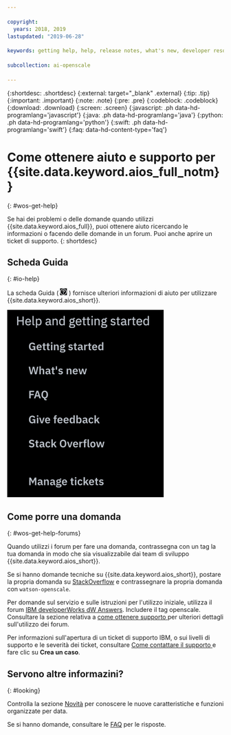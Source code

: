 ```yaml
---

copyright:
  years: 2018, 2019
lastupdated: "2019-06-28"

keywords: getting help, help, release notes, what's new, developer resources 

subcollection: ai-openscale

---
```


{:shortdesc: .shortdesc}
{:external: target="_blank" .external}
{:tip: .tip}
{:important: .important}
{:note: .note}
{:pre: .pre}
{:codeblock: .codeblock}
{:download: .download}
{:screen: .screen}
{:javascript: .ph data-hd-programlang='javascript'}
{:java: .ph data-hd-programlang='java'}
{:python: .ph data-hd-programlang='python'}
{:swift: .ph data-hd-programlang='swift'}
{:faq: data-hd-content-type='faq'}

# Come ottenere aiuto e supporto per {{site.data.keyword.aios_full_notm}}
{: #wos-get-help}

Se hai dei problemi o delle domande quando utilizzi {{site.data.keyword.aios_full}},
puoi ottenere aiuto ricercando le informazioni o facendo delle domande in un forum. Puoi anche aprire un ticket di supporto.
{: shortdesc}

## Scheda Guida
{: #io-help}

La scheda Guida ( ![icona scheda guida](images/insight-help-tab.png) ) fornisce ulteriori informazioni di aiuto per utilizzare {{site.data.keyword.aios_short}}.

![pannello della guida](images/help-tab-flyout.png)

## Come porre una domanda
{: #wos-get-help-forums}

Quando utilizzi i forum per fare una domanda, contrassegna con un tag la tua domanda in modo che sia visualizzabile dai team di sviluppo {{site.data.keyword.aios_short}}.

Se si hanno domande tecniche su {{site.data.keyword.aios_short}}, postare la propria domanda su [StackOverflow](https://stackoverflow.com/questions/tagged/watson-openscale) e contrassegnare la propria domanda con `watson-openscale`.

Per
domande sul servizio e sulle istruzioni per l'utilizzo iniziale, utilizza il forum [IBM developerWorks
dW Answers](https://developer.ibm.com/?s=openscale). Includere il tag openscale. Consultare la sezione relativa a [come ottenere supporto ](https://developer.ibm.com/answers/smartspace/dw-answers-help/index.html) per ulteriori dettagli sull'utilizzo dei forum.

Per informazioni sull'apertura di un ticket di supporto IBM, o sui livelli di supporto e le severità dei ticket, consultare [Come contattare il supporto ](https://cloud.ibm.com/unifiedsupport/supportcenter) e fare clic su **Crea un caso**.

## Servono altre informazini?
{: #looking}

Controlla la sezione [Novità](/docs/services/ai-openscale?topic=ai-openscale-rn-relnotes) per conoscere le nuove caratteristiche e funzioni organizzate per data.

Se si hanno domande, consultare le [FAQ](/docs/services/ai-openscale?topic=ai-openscale-wos-faqs) per le risposte.
